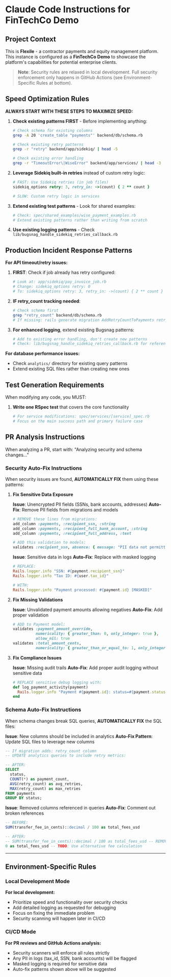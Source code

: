 # Claude Code Instructions for FinTechCo Demo

## Project Context

This is **Flexile** - a contractor payments and equity management platform. This instance is configured as a **FinTechCo Demo** to showcase the platform's capabilities for potential enterprise clients.

> **Note**: Security rules are relaxed in local development. Full security enforcement only happens in GitHub Actions (see Environment-Specific Rules at bottom).

## Speed Optimization Rules

**ALWAYS START WITH THESE STEPS TO MAXIMIZE SPEED:**

1. **Check existing patterns FIRST** - Before implementing anything:

   ```bash
   # Check schema for existing columns
   grep -A 20 'create_table "payments"' backend/db/schema.rb

   # Check existing retry patterns
   grep -r "retry" backend/app/sidekiq/ | head -5

   # Check existing error handling
   grep -r "TimeoutError\|WiseError" backend/app/services/ | head -3
   ```

2. **Leverage Sidekiq built-in retries** instead of custom retry logic:

   ```ruby
   # FAST: Use Sidekiq retries (in job files)
   sidekiq_options retry: 3, retry_in: ->(count) { 2 ** count }

   # SLOW: Custom retry logic in services
   ```

3. **Extend existing test patterns** - Look for shared examples:

   ```ruby
   # Check: spec/shared_examples/wise_payment_examples.rb
   # Extend existing patterns rather than writing from scratch
   ```

4. **Use existing logging patterns** - Check `lib/bugsnag_handle_sidekiq_retries_callback.rb`

## Production Incident Response Patterns

**For API timeout/retry issues:**

1. **FIRST**: Check if job already has retry configured:

   ```ruby
   # Look at: app/sidekiq/pay_invoice_job.rb
   # Change: sidekiq_options retry: 0
   # To: sidekiq_options retry: 3, retry_in: ->(count) { 2 ** count }
   ```

2. **IF retry_count tracking needed**:

   ```bash
   # Check schema first
   grep "retry_count" backend/db/schema.rb
   # If missing: rails generate migration AddRetryCountToPayments retry_count:integer
   ```

3. **For enhanced logging**, extend existing Bugsnag patterns:
   ```ruby
   # Add to existing error handling, don't create new patterns
   # Check: lib/bugsnag_handle_sidekiq_retries_callback.rb for reference
   ```

**For database performance issues:**

- Check `analytics/` directory for existing query patterns
- Extend existing SQL files rather than creating new ones

## Test Generation Requirements

When modifying any code, you MUST:

1. **Write one RSpec test** that covers the core functionality
   ```ruby
   # For service modifications: spec/services/[service]_spec.rb
   # Focus on the main success path and primary failure case
   ```

## PR Analysis Instructions

When analyzing a PR, start with: "Analyzing security and schema changes..."

### Security Auto-Fix Instructions

When security issues are found, **AUTOMATICALLY FIX** them using these patterns:

1. **Fix Sensitive Data Exposure**

   **Issue**: Unencrypted PII fields (SSNs, bank accounts, addresses)
   **Auto-Fix**: Remove PII fields from migrations and models

   ```ruby
   # REMOVE these lines from migrations:
   add_column :payments, :recipient_ssn, :string
   add_column :payments, :recipient_full_bank_account, :string
   add_column :payments, :recipient_full_address, :text

   # ADD this validation to models:
   validates :recipient_ssn, absence: { message: "PII data not permitted" }
   ```

   **Issue**: Sensitive data in logs
   **Auto-Fix**: Replace with masked logging

   ```ruby
   # REPLACE:
   Rails.logger.info "SSN: #{payment.recipient_ssn}"
   Rails.logger.info "Tax ID: #{user.tax_id}"

   # WITH:
   Rails.logger.info "Payment processed: #{payment.id} [MASKED]"
   ```

2. **Fix Missing Validations**

   **Issue**: Unvalidated payment amounts allowing negatives
   **Auto-Fix**: Add proper validation

   ```ruby
   # ADD to Payment model:
   validates :payment_amount_override,
             numericality: { greater_than: 0, only_integer: true },
             allow_nil: true
   validates :total_amount_cents,
             numericality: { greater_than_or_equal_to: 1, only_integer: true }
   ```

3. **Fix Compliance Issues**

   **Issue**: Missing audit trails
   **Auto-Fix**: Add proper audit logging without sensitive data

   ```ruby
   # REPLACE sensitive debug logging with:
   def log_payment_activity(payment)
     Rails.logger.info "Payment #{payment.id}: status=#{payment.status}, amount=[MASKED]"
   end
   ```

### Schema Auto-Fix Instructions

When schema changes break SQL queries, **AUTOMATICALLY FIX** the SQL files:

**Issue**: New columns should be included in analytics
**Auto-Fix Pattern**: Update SQL files to leverage new columns

```sql
-- If migration adds: retry_count column
-- UPDATE analytics queries to include retry metrics:

-- AFTER:
SELECT
  status,
  COUNT(*) as payment_count,
  AVG(retry_count) as avg_retries,
  MAX(retry_count) as max_retries
FROM payments
GROUP BY status;
```

**Issue**: Removed columns referenced in queries
**Auto-Fix**: Comment out broken references

```sql
-- BEFORE:
SUM(transfer_fee_in_cents)::decimal / 100 as total_fees_usd

-- AFTER:
-- SUM(transfer_fee_in_cents)::decimal / 100 as total_fees_usd -- REMOVED: column no longer exists
0 as total_fees_usd -- TODO: Use alternative fee calculation
```

---

## Environment-Specific Rules

### Local Development Mode

**For local development:**

- Prioritize speed and functionality over security checks
- Add detailed logging as requested for debugging
- Focus on fixing the immediate problem
- Security scanning will happen later in CI/CD

### CI/CD Mode

**For PR reviews and GitHub Actions analysis:**

- Security scanners will enforce all rules strictly
- Any PII in logs (tax_id, SSN, bank accounts) will be flagged
- Masked logging is required for sensitive data
- Auto-fix patterns shown above will be suggested
